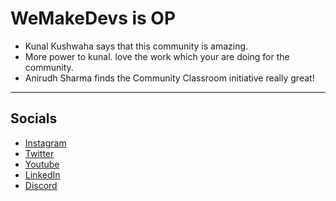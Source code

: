 # WeMakeDevs is OP

- Kunal Kushwaha says that this community is amazing.
- More power to kunal. love the work which your are doing for the community.
- Anirudh Sharma finds the Community Classroom initiative really great!


---
## Socials
- [Instagram](https://www.instagram.com/wemakedevs/)
- [Twitter](https://twitter.com/WeMakeDevs)
- [Youtube](https://www.youtube.com/@KunalKushwaha)
- [LinkedIn](https://www.linkedin.com/company/wemakedevs/)
- [Discord](https://discord.gg/wemakedevs)